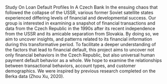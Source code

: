 Study On Loan Default Profiles In A Czech Bank
In the ensuing chaos that followed the collapse of the USSR, various former Soviet satellite states experienced differing levels of financial and developmental success. Our group is interested in examining a snapshot of financial transactions and data from the Czech Republic in the 1990s after its recent independence from the USSR and its amicable separation from Slovakia. By doing so, we aim to uncover insights, and patterns related to its financial information during this transformative period.
To facilitate a deeper understanding of the factors that lead to financial default, this project aims to uncover not only financial behaviors in the Czech Republic,  but also universal human payment default behavior as a whole. We hope to examine the relationships between transactional behaviors, account types, and customer demographics. We were inspired by previous research completed on the Berka data (Zhou Xu, 2020). 
